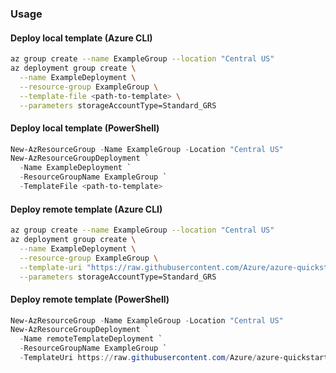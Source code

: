 
### Usage

#### Deploy local template (Azure CLI)

```bash
az group create --name ExampleGroup --location "Central US"
az deployment group create \
  --name ExampleDeployment \
  --resource-group ExampleGroup \
  --template-file <path-to-template> \
  --parameters storageAccountType=Standard_GRS
```

#### Deploy local template (PowerShell)

```PowerShell
New-AzResourceGroup -Name ExampleGroup -Location "Central US"
New-AzResourceGroupDeployment `
  -Name ExampleDeployment `
  -ResourceGroupName ExampleGroup `
  -TemplateFile <path-to-template>
```

#### Deploy remote template (Azure CLI)

```bash
az group create --name ExampleGroup --location "Central US"
az deployment group create \
  --name ExampleDeployment \
  --resource-group ExampleGroup \
  --template-uri "https://raw.githubusercontent.com/Azure/azure-quickstart-templates/master/quickstarts/microsoft.storage/storage-account-create/azuredeploy.json" \
  --parameters storageAccountType=Standard_GRS
```

#### Deploy remote template (PowerShell)

```PowerShell
New-AzResourceGroup -Name ExampleGroup -Location "Central US"
New-AzResourceGroupDeployment `
  -Name remoteTemplateDeployment `
  -ResourceGroupName ExampleGroup `
  -TemplateUri https://raw.githubusercontent.com/Azure/azure-quickstart-templates/master/quickstarts/microsoft.storage/storage-account-create/azuredeploy.json
```

